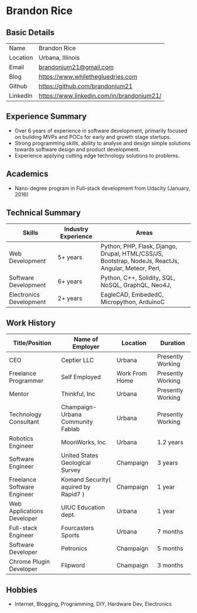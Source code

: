 # Brandon Rice 


## Basic Details

|  |   |
|----------| ------------------|
| Name | Brandon Rice |
| Location | Urbana, Illinois |
| Email | <brandonium21@gmail.com> |
| Blog | <https://www.whilethegluedries.com> |
| Github | <https://github.com/brandonium21> |
| LinkedIn | <https://www.linkedin.com/in/brandonium21/> |


## Experience Summary

- Over 6 years of experience in software development, primarily focused on building MVPs and POCs for early and growth stage startups.
- Strong programming skills, ability to analyse and design simple solutions towards software design and product development.
- Experience applying cutting edge technology solutions to problems.

## Academics

- Nano-degree program in Full-stack development from Udacity (January, 2016)

## Technical Summary

| Skills        	    | Industry Experience	| Areas									|
|-----------------------|---------------------- |---------------------------------------|
| Web Development     	| 5+ years        	    | Python, PHP, Flask, Django, Drupal, HTML/CSS/JS, Bootstrap, NodeJs, ReactJs, Angular, Meteor, Perl,  |
| Software Development    | 6+ years         		| Python, C++, Solidity, SQL, NoSQL, GraphQL, Neo4J,  					|
| Electronics Development   | 2+ years		  		| EagleCAD, EmbededC, Micropython, ArduinoC 	|

## Work History

| Title/Position             | Name of Employer				    | Location	  	 | Duration		 	 |
|----------------------------|----------------------------------|----------------|-------------------|
| CEO    	 | Ceptier LLC            		| Urbana | Presently Working |
| Freelance Programmer     	 | Self Employed            		| Work From Home | Presently Working |
| Mentor  | Thinkful, Inc				| Urbana           | Presently Working			 |
| Technology Consultant     | Champaign-Urbana Community Fablab		| Urbana         | Presently Working		 |
| Robotics Engineer         | MoonWorks, Inc	 		| Urbana         | 1.2 years			 |
| Software Engineer         | United States Geological Survey	 		| Champaign         | 3 years			 |
| Freelance Software Engineer         | Komand Security( aquired by Rapid7 )	 		| Champaign         | 1 year			 |
| Web Applications Developer         | UIUC Education dept.	 		| Urbana         | 1 year			 |
| Full-stack Engineer          | Fourcasters Sports	 		| Urbana         | 7 months			 |
| Software Developer         | Petronics	 		| Champaign         | 5 months			 |
| Chrome Plugin Developer        | Flipword	 		| Champaign         | 3 months			 |



## Hobbies

- Internet, Blogging, Programming, DIY, Hardware Dev, Electronics
